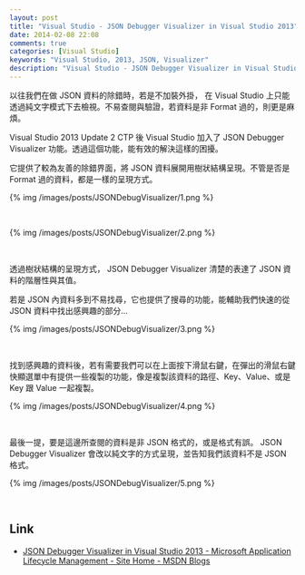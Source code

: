 ```yaml
---
layout: post
title: "Visual Studio - JSON Debugger Visualizer in Visual Studio 2013"
date: 2014-02-08 22:08
comments: true
categories: [Visual Studio]
keywords: "Visual Studio, 2013, JSON, Visualizer"
description: "Visual Studio - JSON Debugger Visualizer in Visual Studio 2013"
---
```


以往我們在做 JSON 資料的除錯時，若是不加裝外掛， 在 Visual Studio 上只能透過純文字模式下去檢視。不易查閱與驗證，若資料是非 Format 過的，則更是麻煩。

<!-- More -->

Visual Studio 2013 Update 2 CTP 後 Visual Studio 加入了 JSON Debugger Visualizer 功能。透過這個功能，能有效的解決這樣的困擾。

它提供了較為友善的除錯界面，將 JSON 資料展開用樹狀結構呈現。不管是否是 Format 過的資料，都是一樣的呈現方式。

{% img /images/posts/JSONDebugVisualizer/1.png %}

<br/>

{% img /images/posts/JSONDebugVisualizer/2.png %}

<br/>

透過樹狀結構的呈現方式， JSON Debugger Visualizer 清楚的表達了 JSON 資料的階層性與其值。

若是 JSON 內資料多到不易找尋，它也提供了搜尋的功能，能輔助我們快速的從 JSON 資料中找出感興趣的部分...  

{% img /images/posts/JSONDebugVisualizer/3.png %}

<br/>

找到感興趣的資料後，若有需要我們可以在上面按下滑鼠右鍵，在彈出的滑鼠右鍵快顯選單中有提供一些複製的功能，像是複製該資料的路徑、Key、Value、或是 Key 跟 Value 一起複製。

{% img /images/posts/JSONDebugVisualizer/4.png %}

<br/>

最後一提，要是這邊所查閱的資料是非 JSON 格式的，或是格式有誤。 JSON Debugger Visualizer 會改以純文字的方式呈現，並告知我們該資料不是 JSON 格式。

{% img /images/posts/JSONDebugVisualizer/5.png %}

<br/>

Link
----
* [JSON Debugger Visualizer in Visual Studio 2013 - Microsoft Application Lifecycle Management - Site Home - MSDN Blogs](http://blogs.msdn.com/b/visualstudioalm/archive/2014/02/06/json-debugger-visualizer-in-visual-studio-2013.aspx)
